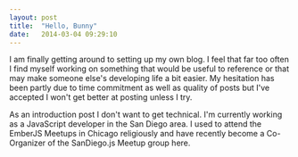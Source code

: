 ```yaml
---
layout: post
title:  "Hello, Bunny"
date:   2014-03-04 09:29:10
---
```


I am finally getting around to setting up my own blog. I feel that far too often I find myself working on something that would be useful to reference or that may make someone else's developing life a bit easier. My hesitation has been partly due to time commitment as well as quality of posts but I've accepted I won't get better at posting unless I try.

As an introduction post I don't want to get technical. I'm currently working as a JavaScript developer in the San Diego area. I used to attend the EmberJS Meetups in Chicago religiously and have recently become a Co-Organizer of the SanDiego.js Meetup group here.


